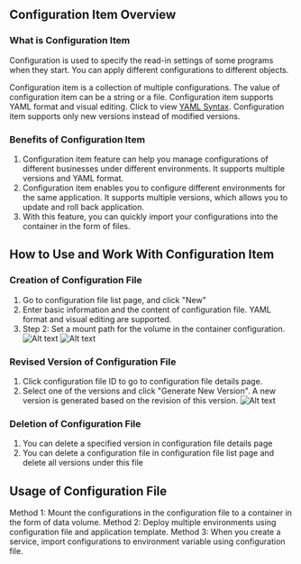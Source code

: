 ## Configuration Item Overview
### What is Configuration Item

Configuration is used to specify the read-in settings of some programs when they start. You can apply different configurations to different objects.

Configuration item is a collection of multiple configurations. The value of configuration item can be a string or a file.
Configuration item supports YAML format and visual editing. Click to view [YAML Syntax](https://zh.wikipedia.org/wiki/YAML).
Configuration item supports only new versions instead of modified versions.

### Benefits of Configuration Item

1. Configuration item feature can help you manage configurations of different businesses under different environments. It supports multiple versions and YAML format.
2. Configuration item enables you to configure different environments for the same application. It supports multiple versions, which allows you to update and roll back application.
3. With this feature, you can quickly import your configurations into the container in the form of files.

## How to Use and Work With Configuration Item
### Creation of Configuration File

1. Go to configuration file list page, and click "New"
2. Enter basic information and the content of configuration file. YAML format and visual editing are supported.
3. Step 2: Set a mount path for the volume in the container configuration.
![Alt text](https://main.qcloudimg.com/raw/a19523d8778330c0f8d7678f0dd4cb09.png)
![Alt text](https://main.qcloudimg.com/raw/f0552efa59f56cc0e95293a4d129fa8c.png)

### Revised Version of Configuration File

1. Click configuration file ID to go to configuration file details page.
2. Select one of the versions and click "Generate New Version". A new version is generated based on the revision of this version.
![Alt text](https://main.qcloudimg.com/raw/680a2704cb81919eec9aaa08246027cd.png)

### Deletion of Configuration File
1. You can delete a specified version in configuration file details page
2. You can delete a configuration file in configuration file list page and delete all versions under this file

## Usage of Configuration File
Method 1:  Mount the configurations in the configuration file to a container in the form of data volume.
Method 2:  Deploy multiple environments using configuration file and application template.
Method 3:  When you create a service, import configurations to environment variable using configuration file.




